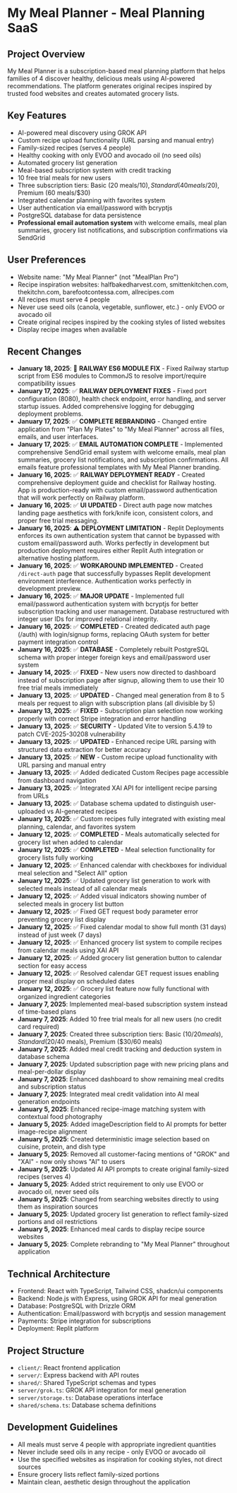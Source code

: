 # My Meal Planner - Meal Planning SaaS

## Project Overview
My Meal Planner is a subscription-based meal planning platform that helps families of 4 discover healthy, delicious meals using AI-powered recommendations. The platform generates original recipes inspired by trusted food websites and creates automated grocery lists.

## Key Features
- AI-powered meal discovery using GROK API
- Custom recipe upload functionality (URL parsing and manual entry)
- Family-sized recipes (serves 4 people)
- Healthy cooking with only EVOO and avocado oil (no seed oils)
- Automated grocery list generation
- Meal-based subscription system with credit tracking
- 10 free trial meals for new users
- Three subscription tiers: Basic (20 meals/$10), Standard (40 meals/$20), Premium (60 meals/$30)
- Integrated calendar planning with favorites system
- User authentication via email/password with bcryptjs
- PostgreSQL database for data persistence
- **Professional email automation system** with welcome emails, meal plan summaries, grocery list notifications, and subscription confirmations via SendGrid

## User Preferences
- Website name: "My Meal Planner" (not "MealPlan Pro")
- Recipe inspiration websites: halfbakedharvest.com, smittenkitchen.com, thekitchn.com, barefootcontessa.com, allrecipes.com
- All recipes must serve 4 people
- Never use seed oils (canola, vegetable, sunflower, etc.) - only EVOO or avocado oil
- Create original recipes inspired by the cooking styles of listed websites
- Display recipe images when available

## Recent Changes
- **January 18, 2025**: 🔧 **RAILWAY ES6 MODULE FIX** - Fixed Railway startup script from ES6 modules to CommonJS to resolve import/require compatibility issues
- **January 17, 2025**: ✅ **RAILWAY DEPLOYMENT FIXES** - Fixed port configuration (8080), health check endpoint, error handling, and server startup issues. Added comprehensive logging for debugging deployment problems.
- **January 17, 2025**: ✅ **COMPLETE REBRANDING** - Changed entire application from "Plan My Plates" to "My Meal Planner" across all files, emails, and user interfaces.
- **January 17, 2025**: ✅ **EMAIL AUTOMATION COMPLETE** - Implemented comprehensive SendGrid email system with welcome emails, meal plan summaries, grocery list notifications, and subscription confirmations. All emails feature professional templates with My Meal Planner branding.
- **January 16, 2025**: ✅ **RAILWAY DEPLOYMENT READY** - Created comprehensive deployment guide and checklist for Railway hosting. App is production-ready with custom email/password authentication that will work perfectly on Railway platform.
- **January 16, 2025**: ✅ **UI UPDATED** - Direct auth page now matches landing page aesthetics with fork/knife icon, consistent colors, and proper free trial messaging.
- **January 16, 2025**: ⚠️ **DEPLOYMENT LIMITATION** - Replit Deployments enforces its own authentication system that cannot be bypassed with custom email/password auth. Works perfectly in development but production deployment requires either Replit Auth integration or alternative hosting platform.
- **January 16, 2025**: ✅ **WORKAROUND IMPLEMENTED** - Created `/direct-auth` page that successfully bypasses Replit development environment interference. Authentication works perfectly in development preview.
- **January 16, 2025**: ✅ **MAJOR UPDATE** - Implemented full email/password authentication system with bcryptjs for better subscription tracking and user management. Database restructured with integer user IDs for improved relational integrity.
- **January 16, 2025**: ✅ **COMPLETED** - Created dedicated auth page (/auth) with login/signup forms, replacing OAuth system for better payment integration control
- **January 16, 2025**: ✅ **DATABASE** - Completely rebuilt PostgreSQL schema with proper integer foreign keys and email/password user system
- **January 14, 2025**: ✅ **FIXED** - New users now directed to dashboard instead of subscription page after signup, allowing them to use their 10 free trial meals immediately
- **January 13, 2025**: ✅ **UPDATED** - Changed meal generation from 8 to 5 meals per request to align with subscription plans (all divisible by 5)
- **January 13, 2025**: ✅ **FIXED** - Subscription plan selection now working properly with correct Stripe integration and error handling
- **January 13, 2025**: ✅ **SECURITY** - Updated Vite to version 5.4.19 to patch CVE-2025-30208 vulnerability
- **January 13, 2025**: ✅ **UPDATED** - Enhanced recipe URL parsing with structured data extraction for better accuracy
- **January 13, 2025**: ✅ **NEW** - Custom recipe upload functionality with URL parsing and manual entry
- **January 13, 2025**: ✅ Added dedicated Custom Recipes page accessible from dashboard navigation
- **January 13, 2025**: ✅ Integrated XAI API for intelligent recipe parsing from URLs
- **January 13, 2025**: ✅ Database schema updated to distinguish user-uploaded vs AI-generated recipes
- **January 13, 2025**: ✅ Custom recipes fully integrated with existing meal planning, calendar, and favorites system
- **January 12, 2025**: ✅ **COMPLETED** - Meals automatically selected for grocery list when added to calendar
- **January 12, 2025**: ✅ **COMPLETED** - Meal selection functionality for grocery lists fully working
- **January 12, 2025**: ✅ Enhanced calendar with checkboxes for individual meal selection and "Select All" option
- **January 12, 2025**: ✅ Updated grocery list generation to work with selected meals instead of all calendar meals
- **January 12, 2025**: ✅ Added visual indicators showing number of selected meals in grocery list button
- **January 12, 2025**: ✅ Fixed GET request body parameter error preventing grocery list display
- **January 12, 2025**: ✅ Fixed calendar modal to show full month (31 days) instead of just week (7 days) 
- **January 12, 2025**: ✅ Enhanced grocery list system to compile recipes from calendar meals using XAI API
- **January 12, 2025**: ✅ Added grocery list generation button to calendar section for easy access
- **January 12, 2025**: ✅ Resolved calendar GET request issues enabling proper meal display on scheduled dates
- **January 12, 2025**: ✅ Grocery list feature now fully functional with organized ingredient categories
- **January 7, 2025**: Implemented meal-based subscription system instead of time-based plans
- **January 7, 2025**: Added 10 free trial meals for all new users (no credit card required)
- **January 7, 2025**: Created three subscription tiers: Basic ($10/20 meals), Standard ($20/40 meals), Premium ($30/60 meals)
- **January 7, 2025**: Added meal credit tracking and deduction system in database schema
- **January 7, 2025**: Updated subscription page with new pricing plans and meal-per-dollar display
- **January 7, 2025**: Enhanced dashboard to show remaining meal credits and subscription status
- **January 7, 2025**: Integrated meal credit validation into AI meal generation endpoints
- **January 5, 2025**: Enhanced recipe-image matching system with contextual food photography
- **January 5, 2025**: Added imageDescription field to AI prompts for better image-recipe alignment
- **January 5, 2025**: Created deterministic image selection based on cuisine, protein, and dish type
- **January 5, 2025**: Removed all customer-facing mentions of "GROK" and "XAI" - now only shows "AI" to users
- **January 5, 2025**: Updated AI API prompts to create original family-sized recipes (serves 4)
- **January 5, 2025**: Added strict requirement to only use EVOO or avocado oil, never seed oils
- **January 5, 2025**: Changed from searching websites directly to using them as inspiration sources
- **January 5, 2025**: Updated grocery list generation to reflect family-sized portions and oil restrictions
- **January 5, 2025**: Enhanced meal cards to display recipe source websites
- **January 5, 2025**: Complete rebranding to "My Meal Planner" throughout application

## Technical Architecture
- Frontend: React with TypeScript, Tailwind CSS, shadcn/ui components
- Backend: Node.js with Express, using GROK API for meal generation
- Database: PostgreSQL with Drizzle ORM
- Authentication: Email/password with bcryptjs and session management
- Payments: Stripe integration for subscriptions
- Deployment: Replit platform

## Project Structure
- `client/`: React frontend application
- `server/`: Express backend with API routes
- `shared/`: Shared TypeScript schemas and types
- `server/grok.ts`: GROK API integration for meal generation
- `server/storage.ts`: Database operations interface
- `shared/schema.ts`: Database schema definitions

## Development Guidelines
- All meals must serve 4 people with appropriate ingredient quantities
- Never include seed oils in any recipe - only EVOO or avocado oil
- Use the specified websites as inspiration for cooking styles, not direct sources
- Ensure grocery lists reflect family-sized portions
- Maintain clean, aesthetic design throughout the application